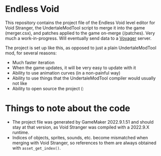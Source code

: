 # Endless Void
This repository contains the project file of the Endless Void level editor for Void Stranger, the UndertaleModTool script to merge it into the game (merger.csx), and patches applied to the game on-merge (/patches).
Very much a work-in-progress. Will eventually send data to a [Voyager](https://github.com/hexfae/voyager) server.

The project is set up like this, as opposed to just a plain UndertaleModTool mod, for several reasons:
- Much faster iteration
- When the game updates, it will be very easy to update with it
- Ability to use animation curves (in a non-painful way)
- Ability to use things that the UndertaleModTool compiler would usually not like
- Ability to open source the project (:

# Things to note about the code
- The project file was generated by GameMaker 2022.9.1.51 and should stay at that version, as Void Stranger was compiled with a 2022.9.X runtime.
- Indices of objects, sprites, sounds, etc. become mismatched when merging with Void Stranger, so references to them are always obtained with `asset_get_index()`.

